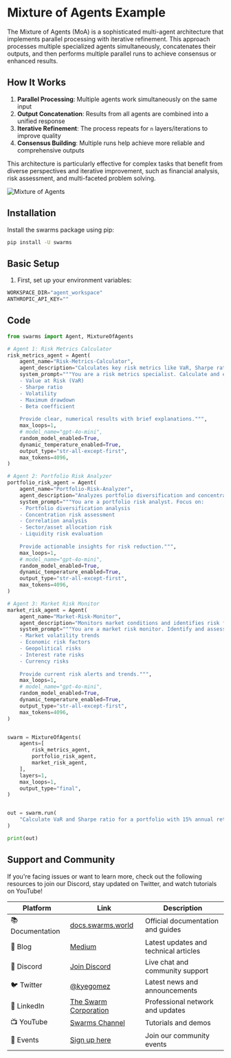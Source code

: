 # Mixture of Agents Example

The Mixture of Agents (MoA) is a sophisticated multi-agent architecture that implements parallel processing with iterative refinement. This approach processes multiple specialized agents simultaneously, concatenates their outputs, and then performs multiple parallel runs to achieve consensus or enhanced results.

## How It Works

1. **Parallel Processing**: Multiple agents work simultaneously on the same input
2. **Output Concatenation**: Results from all agents are combined into a unified response
3. **Iterative Refinement**: The process repeats for `n` layers/iterations to improve quality
4. **Consensus Building**: Multiple runs help achieve more reliable and comprehensive outputs

This architecture is particularly effective for complex tasks that benefit from diverse perspectives and iterative improvement, such as financial analysis, risk assessment, and multi-faceted problem solving.

![Mixture of Agents](https://files.readme.io/ddb138e-moa-3layer.png)


## Installation

Install the swarms package using pip:

```bash
pip install -U swarms
```

## Basic Setup

1. First, set up your environment variables:

```python
WORKSPACE_DIR="agent_workspace"
ANTHROPIC_API_KEY=""
```

## Code

```python
from swarms import Agent, MixtureOfAgents

# Agent 1: Risk Metrics Calculator
risk_metrics_agent = Agent(
    agent_name="Risk-Metrics-Calculator",
    agent_description="Calculates key risk metrics like VaR, Sharpe ratio, and volatility",
    system_prompt="""You are a risk metrics specialist. Calculate and explain:
    - Value at Risk (VaR)
    - Sharpe ratio
    - Volatility
    - Maximum drawdown
    - Beta coefficient
    
    Provide clear, numerical results with brief explanations.""",
    max_loops=1,
    # model_name="gpt-4o-mini",
    random_model_enabled=True,
    dynamic_temperature_enabled=True,
    output_type="str-all-except-first",
    max_tokens=4096,
)

# Agent 2: Portfolio Risk Analyzer
portfolio_risk_agent = Agent(
    agent_name="Portfolio-Risk-Analyzer",
    agent_description="Analyzes portfolio diversification and concentration risk",
    system_prompt="""You are a portfolio risk analyst. Focus on:
    - Portfolio diversification analysis
    - Concentration risk assessment
    - Correlation analysis
    - Sector/asset allocation risk
    - Liquidity risk evaluation
    
    Provide actionable insights for risk reduction.""",
    max_loops=1,
    # model_name="gpt-4o-mini",
    random_model_enabled=True,
    dynamic_temperature_enabled=True,
    output_type="str-all-except-first",
    max_tokens=4096,
)

# Agent 3: Market Risk Monitor
market_risk_agent = Agent(
    agent_name="Market-Risk-Monitor",
    agent_description="Monitors market conditions and identifies risk factors",
    system_prompt="""You are a market risk monitor. Identify and assess:
    - Market volatility trends
    - Economic risk factors
    - Geopolitical risks
    - Interest rate risks
    - Currency risks
    
    Provide current risk alerts and trends.""",
    max_loops=1,
    # model_name="gpt-4o-mini",
    random_model_enabled=True,
    dynamic_temperature_enabled=True,
    output_type="str-all-except-first",
    max_tokens=4096,
)


swarm = MixtureOfAgents(
    agents=[
        risk_metrics_agent,
        portfolio_risk_agent,
        market_risk_agent,
    ],
    layers=1,
    max_loops=1,
    output_type="final",
)


out = swarm.run(
    "Calculate VaR and Sharpe ratio for a portfolio with 15% annual return and 20% volatility"
)

print(out)
```

## Support and Community

If you're facing issues or want to learn more, check out the following resources to join our Discord, stay updated on Twitter, and watch tutorials on YouTube!

| Platform | Link | Description |
|----------|------|-------------|
| 📚 Documentation | [docs.swarms.world](https://docs.swarms.world) | Official documentation and guides |
| 📝 Blog | [Medium](https://medium.com/@kyeg) | Latest updates and technical articles |
| 💬 Discord | [Join Discord](https://discord.gg/EamjgSaEQf) | Live chat and community support |
| 🐦 Twitter | [@kyegomez](https://twitter.com/kyegomez) | Latest news and announcements |
| 👥 LinkedIn | [The Swarm Corporation](https://www.linkedin.com/company/the-swarm-corporation) | Professional network and updates |
| 📺 YouTube | [Swarms Channel](https://www.youtube.com/channel/UC9yXyitkbU_WSy7bd_41SqQ) | Tutorials and demos |
| 🎫 Events | [Sign up here](https://lu.ma/5p2jnc2v) | Join our community events |

